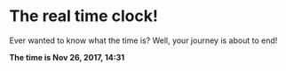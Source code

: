 # The real time clock!

Ever wanted to know what the time is? Well, your journey is about to end!

**The time is Nov 26, 2017, 14:31**
